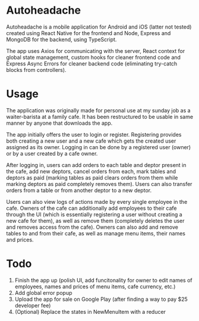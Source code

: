 # Autoheadache

Autoheadache is a mobile application for Android and iOS (latter not tested) created using React Native for the frontend and Node, Express and MongoDB for the backend, using TypeScript.

The app uses Axios for communicating with the server, React context for global state management, custom hooks for cleaner frontend code and Express Async Errors for cleaner backend code (eliminating try-catch blocks from controllers).

# Usage

The application was originally made for personal use at my sunday job as a waiter-barista at a family cafe. It has been restructured to be usable in same manner by anyone that downloads the app.

The app initially offers the user to login or register. Registering provides both creating a new user and a new cafe which gets the created user assigned as its owner. Logging in can be done by a registered user (owner) or by a user created by a cafe owner.

After logging in, users can add orders to each table and deptor present in the cafe, add new deptors, cancel orders from each, mark tables and deptors as paid (marking tables as paid clears orders from them while marking deptors as paid completely removes them). Users can also transfer orders from a table or from another deptor to a new deptor.

Users can also view logs of actions made by every single employee in the cafe. Owners of the cafe can additionally add employees to their cafe through the UI (which is essentially registering a user without creating a new cafe for them), as well as remove them (completely deletes the user and removes access from the cafe). Owners can also add and remove tables to and from their cafe, as well as manage menu items, their names and prices.

# Todo

1. Finish the app up (polish UI, add funcitonality for owner to edit names of employees, names and prices of menu items, cafe currency, etc.)
2. Add global error popup
3. Upload the app for sale on Google Play (after finding a way to pay $25 developer fee)
4. (Optional) Replace the states in NewMenuItem with a reducer
